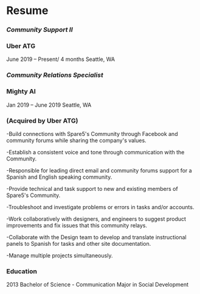# Resume
 
 
### *Community Support II*
### Uber ATG
June 2019 – Present/ 4 months
Seattle, WA

 ### *Community Relations Specialist*
  ### Mighty AI
  Jan 2019 – June 2019
  Seattle, WA

  ### (Acquired by Uber ATG)

  -Build connections with Spare5's Community through Facebook and community forums while sharing the company's values.

  -Establish a consistent voice and tone through communication with the Community. 

  -Responsible for leading direct email and community forums support for a Spanish and English speaking community. 

  -Provide technical and task support to new and existing members of Spare5's Community.

  -Troubleshoot and investigate problems or errors in tasks and/or accounts.

  -Work collaboratively with designers, and engineers to suggest product improvements and fix issues that this community relays.

  -Collaborate with the Design team to develop and translate instructional panels to Spanish for tasks and other site documentation.

  -Manage multiple projects simultaneously.

### Education
2013
Bachelor of Science - Communication
Major in Social Development
